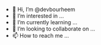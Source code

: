 - 👋 Hi, I’m @devbourheem
- 👀 I’m interested in ...
- 🌱 I’m currently learning ...
- 💞️ I’m looking to collaborate on ...
- 📫 How to reach me ...

<!---
devbourheem/devbourheem is a ✨ special ✨ repository because its `README.md` (this file) appears on your GitHub profile.
You can click the Preview link to take a look at your changes.
--->
